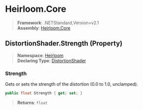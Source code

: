 # Heirloom.Core

> **Framework**: .NETStandard,Version=v2.1  
> **Assembly**: [Heirloom.Core][0]

## DistortionShader.Strength (Property)

> **Namespace**: [Heirloom][0]  
> **Declaring Type**: [DistortionShader][1]

### Strength

Gets or sets the strength of the distortion (0.0 to 1.0, unclamped).

```cs
public float Strength { get; set; }
```

> **Returns**: `float`

[0]: ../../../Heirloom.Core.md
[1]: ../DistortionShader.md
